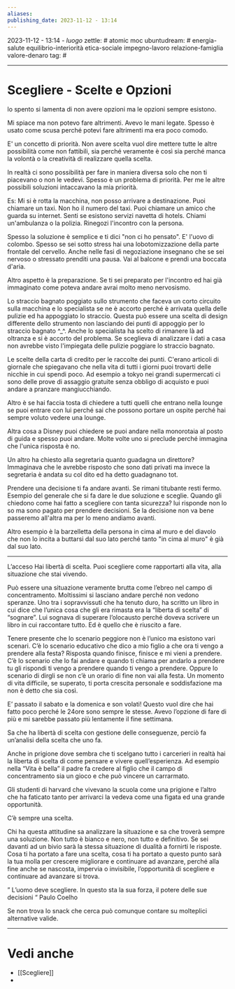 ```yaml
---
aliases: 
publishing_date: 2023-11-12 - 13:14
---
```

2023-11-12 - 13:14 - *luogo*
zettle: # atomic moc
ubuntudream: # energia-salute equilibrio-interiorità etica-sociale impegno-lavoro relazione-famiglia valore-denaro 
tag: #

---
# Scegliere - Scelte e Opzioni

lo spento si lamenta di non avere opzioni ma le opzioni sempre esistono.

Mi spiace ma non potevo fare altrimenti. Avevo le mani legate. Spesso è usato come scusa perché potevi fare altrimenti ma era poco comodo. 

E' un concetto di priorità. Non avere scelta vuol dire mettere tutte le altre possibilità come non fattibili, sia perché veramente è così sia perché manca la volontà o la creatività di realizzare quella scelta.

In realtà ci sono possibilità per fare in maniera diversa solo che non ti piacevano o non le vedevi. Spesso è un problema di priorità. Per me le altre possibili soluzioni intaccavano la mia priorità.

Es: Mi si è rotta la macchina, non posso arrivare a destinazione. Puoi chiamare un taxi. Non ho il numero del taxi. Puoi chiamare un amico che guarda su internet. Senti se esistono servizi navetta di hotels. Chiami un'ambulanza o la polizia. Rinegozi l'incontro con la persona. 

Spesso la soluzione è semplice e ti dici "non ci ho pensato". E' l'uovo di colombo. Spesso se sei sotto stress hai una lobotomizzazione della parte frontale del cervello. Anche nelle fasi di negoziazione insegnano che se sei nervoso o stressato prenditi una pausa. Vai al balcone e prendi una boccata d'aria. 

Altro aspetto è la preparazione. Se ti sei preparato per l'incontro ed hai già immaginato come poteva andare avrai molto meno nervosismo.

Lo straccio bagnato poggiato sullo strumento che faceva un corto circuito sulla macchina e lo specialista se ne è accorto perché è arrivata quella delle pulizie ed ha appoggiato lo straccio. Questa può essere una scelta di design differente dello strumento non lasciando dei punti di appoggio per lo straccio bagnato ^_^. Anche lo specialista ha scelto di rimanere là ad oltranza e si è accorto del problema. Se sceglieva di analizzare i dati a casa non avrebbe visto l'impiegata delle pulizie poggiare lo straccio bagnato.

Le scelte della carta di credito per le raccolte dei punti. C'erano articoli di giornale che spiegavano che nella vita di tutti i giorni puoi trovarti delle nicchie in cui spendi poco. Ad esempio a tokyo nei grandi supermercati ci sono delle prove di assaggio gratuite senza obbligo di acquisto e puoi andare a pranzare mangiucchiando. 

Altro è se hai faccia tosta di chiedere a tutti quelli che entrano nella lounge se puoi entrare con lui perché sai che possono portare un ospite perché hai sempre voluto vedere una lounge. 

Altra cosa a Disney puoi chiedere se puoi andare nella monorotaia al posto di guida e spesso puoi andare. Molte volte uno si preclude perché immagina che l'unica risposta è no. 

Un altro ha chiesto alla segretaria quanto guadagna un direttore? Immaginava che le avrebbe risposto che sono dati privati ma invece la segretaria è andata su col dito ed ha detto guadagnano tot.

Prendere una decisione ti fa andare avanti. Se rimani titubante resti fermo. Esempio del generale che si fa dare le due soluzione e sceglie. Quando gli chiedono come hai fatto a scegliere con tanta sicurezza? lui risponde non lo so ma sono pagato per prendere decisioni. Se la decisione non va bene passeremo all'altra ma per lo meno andiamo avanti.

Altro esempio è la barzelletta della persona in cima al muro e del diavolo che non lo incita a buttarsi dal suo lato perché tanto "in cima al muro" è già dal suo lato.

---
L’acceso
Hai libertà di scelta. Puoi scegliere come rapportarti alla vita, alla situazione che stai vivendo.

Può essere una situazione veramente brutta come l’ebreo nel campo di concentramento. 
Moltissimi si lasciano andare perché non vedono speranze. Uno tra i sopravvissuti che ha tenuto duro, ha scritto un libro in cui dice che l’unica cosa che gli era rimasta era la “liberta di scelta” di “sognare”. Lui sognava di superare l’olocausto perché doveva scrivere un libro in cui raccontare tutto. Ed è quello che è riuscito a fare.

Tenere presente che lo scenario peggiore non è l’unico ma esistono vari scenari.
C’è lo scenario educativo che dico a mio figlio a che ora ti vengo a prendere alla festa? Risposta quando finisce, finisce e mi vieni a prendere. C’è lo scenario che lo fai andare e quando ti chiama per andarlo a prendere tu gli rispondi ti vengo a prendere quando ti vengo a prendere. Oppure lo scenario di dirgli se non c’è un orario di fine non vai alla festa.
Un momento di vita difficile, se superato, ti porta crescita personale e soddisfazione ma non è detto che sia così.

E’ passato il sabato e la domenica e son volati! Questo vuol dire che hai fatto poco perché le 24ore sono sempre le stesse. Avevo l’opzione di fare di più e mi sarebbe passato più lentamente il fine settimana.

Sa che ha libertà di scelta con gestione delle conseguenze, perciò fa un’analisi della scelta che uno fa. 

Anche in prigione dove sembra che ti scelgano tutto i carcerieri in realtà hai la liberta di scelta di come pensare e vivere quell’esperienza. Ad esempio nella “Vita è bella” il padre fa credere al figlio che il campo di concentramento sia un gioco e che può vincere un carrarmato.

Gli studenti di harvard che vivevano la scuola come una prigione e l’altro che ha faticato tanto per arrivarci la vedeva come una figata ed una grande opportunità.

C’è sempre una scelta.

Chi ha questa attitudine sa analizzare la situazione e sa che troverà sempre una soluzione. Non tutto è bianco e nero, non tutto e definitivo. Se sei davanti ad un bivio sarà la stessa situazione di dualità a fornirti le risposte. Cosa ti ha portato a fare una scelta, cosa ti ha portato a questo punto sarà la tua molla per crescere migliorare e continuare ad avanzare, perché alla fine anche se nascosta, impervia o invisibile, l’opportunità di scegliere e continuare ad avanzare si trova. 

” L’uomo deve scegliere. In questo sta la sua forza, il potere delle sue decisioni “ Paulo Coelho

Se non trova lo snack che cerca può comunque contare su molteplici alternative valide.



---
# Vedi anche
- [[Scegliere]]
- 